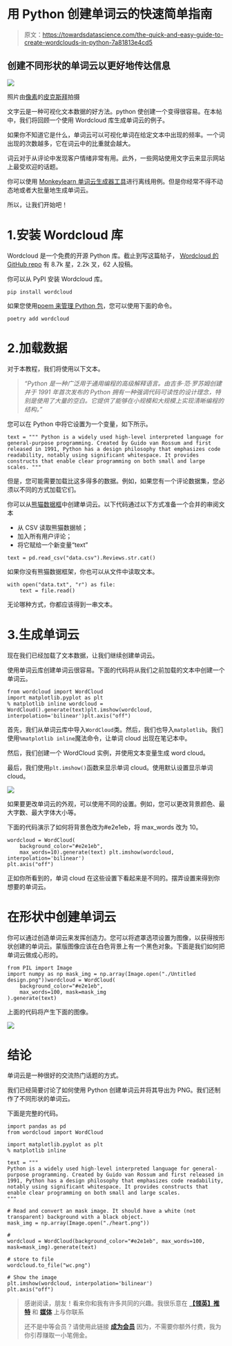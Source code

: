 # 用 Python 创建单词云的快速简单指南

> 原文：<https://towardsdatascience.com/the-quick-and-easy-guide-to-create-wordclouds-in-python-7a81813e4cd5>

## 创建不同形状的单词云以更好地传达信息

![](img/6738ce80c5e498a21926cacda27c7ceb.png)

照片由[像素](https://www.pexels.com/)的[皮克斯拜](https://www.pexels.com/photo/person-in-purple-crew-neck-t-shirt-with-just-me-painting-on-hand-52986/)拍摄

文字云是一种可视化文本数据的好方法。python 使创建一个变得很容易。在本帖中，我们将回顾一个使用 Wordcloud 库生成单词云的例子。

如果你不知道它是什么，单词云可以可视化单词在给定文本中出现的频率。一个词出现的次数越多，它在词云中的比重就会越大。

词云对于从评论中发现客户情绪非常有用。此外，一些网站使用文字云来显示网站上最受欢迎的话题。

你可以使用 [Monkeylearn 单词云生成器工具](https://monkeylearn.com/word-cloud/)进行离线用例。但是你经常不得不动态地或者大批量地生成单词云。

所以，让我们开始吧！

# 1.安装 Wordcloud 库

Wordcloud 是一个免费的开源 Python 库。截止到写这篇帖子， [Wordcloud 的 GitHub repo](https://github.com/amueller/word_cloud) 有 8.7k 星，2.2k 叉，62 人投稿。

你可以从 PyPI 安装 Wordcloud 库。

```
pip install wordcloud
```

如果您使用[poem 来管理 Python 包](https://www.the-analytics.club/virtualenv-alternative-for-python-dependency-management)，您可以使用下面的命令。

</poetry-to-complement-virtualenv-44088cc78fd1>  

```
poetry add wordcloud
```

# 2.加载数据

对于本教程，我们将使用以下文本。

> *“Python 是一种广泛用于通用编程的高级解释语言。由吉多·范·罗苏姆创建并于 1991 年首次发布的 Python 拥有一种强调代码可读性的设计理念，特别是使用了大量的空白。它提供了能够在小规模和大规模上实现清晰编程的结构。”*

您可以在 Python 中将它设置为一个变量，如下所示。

```
text = """ Python is a widely used high-level interpreted language for general-purpose programming. Created by Guido van Rossum and first released in 1991, Python has a design philosophy that emphasizes code readability, notably using significant whitespace. It provides constructs that enable clear programming on both small and large scales. """
```

但是，您可能需要加载比这多得多的数据。例如，如果您有一个评论数据集，您必须以不同的方式加载它们。

</summarize-pandas-data-frames-b9770567f940>  

你可以从[熊猫数据框](https://pandas.pydata.org/docs/reference/api/pandas.DataFrame.html)中创建单词云。以下代码通过以下方式准备一个合并的审阅文本

*   从 CSV 读取熊猫数据帧；
*   加入所有用户评论；
*   将它赋给一个新变量“text”

```
text = pd.read_csv("data.csv").Reviews.str.cat()
```

如果你没有熊猫数据框架，你也可以从文件中读取文本。

```
with open("data.txt", "r") as file: 
    text = file.read()
```

无论哪种方式，你都应该得到一串文本。

# 3.生成单词云

现在我们已经加载了文本数据，让我们继续创建单词云。

使用单词云库创建单词云很容易。下面的代码将从我们之前加载的文本中创建一个单词云。

```
from wordcloud import WordCloud 
import matplotlib.pyplot as plt 
% matplotlib inline wordcloud = WordCloud().generate(text)plt.imshow(wordcloud, interpolation='bilinear')plt.axis("off")
```

首先，我们从单词云库中导入`WordCloud`类。然后，我们也导入`matplotlib`。我们使用`%matplotlib inline`魔法命令，让单词 cloud 出现在笔记本中。

然后，我们创建一个 WordCloud 实例，并使用文本变量生成 word cloud。

最后，我们使用`plt.imshow()`函数来显示单词 cloud。使用默认设置显示单词 cloud。

![](img/19f6c8f5998a38381cd062643ca79fda.png)

如果要更改单词云的外观，可以使用不同的设置。例如，您可以更改背景颜色、最大字数、最大字体大小等。

下面的代码演示了如何将背景色改为#e2e1eb，将 max_words 改为 10。

```
wordcloud = WordCloud(
    background_color="#e2e1eb", 
    max_words=10).generate(text) plt.imshow(wordcloud, interpolation='bilinear') 
plt.axis("off")
```

正如你所看到的，单词 cloud 在这些设置下看起来是不同的。摆弄设置来得到你想要的单词云。

# 在形状中创建单词云

你可以通过创造单词云来发挥创造力。您可以将遮罩选项设置为图像，以获得按形状创建的单词云。蒙版图像应该在白色背景上有一个黑色对象。下面是我们如何把单词云做成心形的。

```
from PIL import Image 
import numpy as np mask_img = np.array(Image.open("./Untitled design.png"))wordcloud = WordCloud(
    background_color="#e2e1eb", 
    max_words=100, mask=mask_img
).generate(text)
```

上面的代码将产生下面的图像。

![](img/9a066ac9c3309ba7df765abb98a9a17d.png)

# 结论

单词云是一种很好的交流热门话题的方式。

我们已经简要讨论了如何使用 Python 创建单词云并将其导出为 PNG。我们还制作了不同形状的单词云。

下面是完整的代码。

```
import pandas as pd
from wordcloud import WordCloud

import matplotlib.pyplot as plt
% matplotlib inline

text = """
Python is a widely used high-level interpreted language for general-purpose programming. Created by Guido van Rossum and first released in 1991, Python has a design philosophy that emphasizes code readability, notably using significant whitespace. It provides constructs that enable clear programming on both small and large scales.
"""

# Read and convert an mask image. It should have a white (not transparent) background with a black object.
mask_img = np.array(Image.open("./heart.png"))

#
wordcloud = WordCloud(background_color="#e2e1eb", max_words=100, mask=mask_img).generate(text)

# store to file
wordcloud.to_file("wc.png")

# Show the image
plt.imshow(wordcloud, interpolation='bilinear')
plt.axis("off")
```

> 感谢阅读，朋友！看来你和我有许多共同的兴趣。我很乐意在 [**【领英】**](https://www.linkedin.com/in/thuwarakesh/)[**推特**](https://twitter.com/Thuwarakesh) 和 [**媒体**](https://thuwarakesh.medium.com) 上与你联系
> 
> 还不是中等会员？请使用此链接 [**成为会员**](https://thuwarakesh.medium.com/membership) 因为，不需要你额外付费，我为你引荐赚取一小笔佣金。